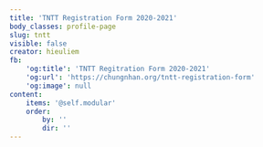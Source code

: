 ```yaml
---
title: 'TNTT Registration Form 2020-2021'
body_classes: profile-page
slug: tntt
visible: false
creator: hieuliem
fb:
    'og:title': 'TNTT Regitration Form 2020-2021'
    'og:url': 'https://chungnhan.org/tntt-registration-form'
    'og:image': null
content:
    items: '@self.modular'
    order:
        by: ''
        dir: ''
---
```


<script src="https://form.jotform.com/jsform/202027238090143"></script>